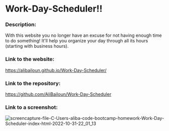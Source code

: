 # Work-Day-Scheduler!!

### Description:
With this website you no longer have an excuse for not having enough time to do something! It'll help you organize your day through all its hours (starting with business hours).

### Link to the website:
https://alibailoun.github.io/Work-Day-Scheduler/

### Link to the repository:
https://github.com/AliBailoun/Work-Day-Scheduler

### Link to a screenshot:
![screencapture-file-C-Users-aliba-code-bootcamp-homework-Work-Day-Scheduler-index-html-2022-10-31-22_01_13](https://user-images.githubusercontent.com/113944928/199142580-71e67999-951a-4a95-ac54-9dd17fa7d3f6.png)
